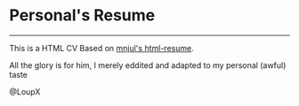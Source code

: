 # Personal's Resume

----

This is a HTML CV Based on [mnjul's html-resume](https://github.com/mnjul/html-resume). 

All the glory is for him, I merely eddited and adapted to my personal (awful) taste

@LoupX

